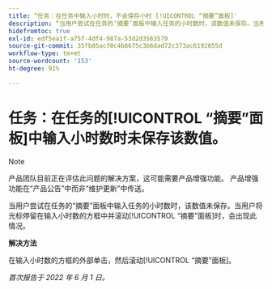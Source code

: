 ```yaml
---
title: “任务：在任务中输入小时时，不会保存小时 [!UICONTROL “摘要”面板]'
description: “当用户尝试在任务的‘摘要’面板中输入任务的小时数时，该数值未保存。当用户将光标停留在输入小时数的方框中并滚动[!UICONTROL ‘摘要’面板]时，会出现此情况。”
hidefromtoc: true
exl-id: edf5ea1f-a75f-4df4-987a-53d2d3563579
source-git-commit: 35fb85acf0c4b8675c3b6dad72c373ac6192055d
workflow-type: tm+mt
source-wordcount: '153'
ht-degree: 91%

---
```


# 任务：在任务的[!UICONTROL “摘要”面板]中输入小时数时未保存该数值。

<!--Converted to story-->

>[!NOTE]
>
>产品团队目前正在评估此问题的解决方案，这可能需要产品增强功能。 产品增强功能在“产品公告”中而非“维护更新”中传送。

当用户尝试在任务的“摘要”面板中输入任务的小时数时，该数值未保存。当用户将光标停留在输入小时数的方框中并滚动[!UICONTROL “摘要”面板]时，会出现此情况。

**解决方法**

在输入小时数的方框的外部单击，然后滚动[!UICONTROL “摘要”面板]。

_首次报告于 2022 年 6 月 1 日。_
